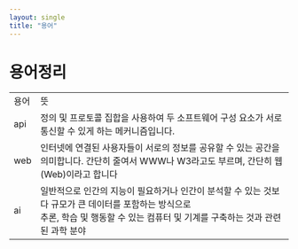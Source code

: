 ```yaml
---
layout: single
title: "용어"
---
```


# 용어정리

 <table>
      <tr>
      <td>용어</td>
      <td>뜻</td>
    <tr>
      <td>api</td>
      <td>정의 및 프로토콜 집합을 사용하여 두 소프트웨어 구성 요소가 서로 통신할 수 있게 하는 메커니즘입니다.</td>
    </tr>
    <tr>
      <td>web</td>
      <td>인터넷에 연결된 사용자들이 서로의 정보를 공유할 수 있는 공간을 의미합니다.
      간단히 줄여서 WWW나 W3라고도 부르며, 간단히 웹(Web)이라고 합니다</td>
    </tr>
    <tr>
      <td>ai</td>
      <td>일반적으로 인간의 지능이 필요하거나 인간이 분석할 수 있는 것보다 규모가 큰 데이터를 포함하는 방식으로<br>
        추론, 학습 및 행동할 수 있는 컴퓨터 및 기계를 구축하는 것과 관련된 과학 분야</td>
    </tr>
  </table>
